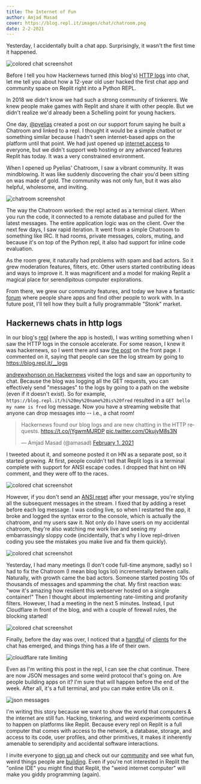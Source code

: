 ```yaml
---
title: The Internet of Fun
author: Amjad Masad
cover: https://blog.repl.it/images/chat/chatroom.png
date: 2-2-2021
---
```


Yesterday, I accidentally built a chat app. Surprisingly, it wasn't the first time it happened.

![colored chat screenshot](https://blog.repl.it/images/chat/colors.jpeg)

Before I tell you how Hackernews turned (this blog's) [HTTP logs](https://blog.repl.it/__logs) into chat, let me tell you about how a 12-year old user hacked the first chat app and community space on Replit right into a Python REPL.

In 2018 we didn't know we had such a strong community of tinkerers. We knew people make games with Replit and share it with other people. But we didn't realize we'd already been a Schelling point for young hackers. 

One day, [@pyelias](https://repl.it/@pyelias) created a post on our support forum saying he built a Chatroom and linked to a repl. I thought it would be a simple chatbot or something similar because I hadn't seen internet-based apps on the platform until that point. We had just opened up [internet access](https://blog.repl.it/internet-access) to everyone, but we didn't support web hosting or any advanced features Replit has today. It was a very constrained environment.

When I opened up Pyelias' Chatroom, I saw a vibrant community. It was mindblowing. It was like suddenly discovering the chair you'd been sitting on was made of gold. The community was not only fun, but it was also helpful, wholesome, and inviting.

![chatroom screenshot](https://blog.repl.it/images/chat/chatroom.png)

The way the Chatroom worked: the repl acted as a terminal client. When you run the code, it connected to a remote database and pulled for the latest messages. The entire application logic was on the client. Over the next few days, I saw rapid iteration. It went from a simple Chatroom to something like IRC. It had rooms, private messages, colors, muting, and because it's on top of the Python repl, it also had support for inline code evaluation. 

As the room grew, it naturally had problems with spam and bad actors. So it grew moderation features, filters, etc. Other users started contributing ideas and ways to improve it. It was magnificent and a model for making Replit a magical place for serendipitous computer explorations. 

From there, we grew our community features, and today we have a fantastic [forum](https://repl.it/talk) where people share apps and find other people to work with. In a future post, I'll tell how they built a fully programmable "Stonk" market. 

## Hackernews chats in http logs

In our blog's [repl](https://repl.it/@util/replit-blog#posts/internet-of-fun.md) (where the app is hosted), I was writing something when I saw the HTTP logs in the console accelerate. For some reason, I knew it was hackernews, so I went there and saw [the post](https://news.ycombinator.com/item?id=25991988) on the front page. I commented on it, saying that people can see the log stream by going to https://blog.repl.it/__logs

[andrewxhonson on Hackernews](https://news.ycombinator.com/item?id=25993765) visited the logs and saw an opportunity to chat. Because the blog was logging all the GET requests, you can effectively send "messages" to the logs by going to a path on the website (even if it doesn't exist). So for example, `https://blog.repl.it/hi%20my%20name%20is%20fred` resulted in a `GET hello my name is fred` log message. Now you have a streaming website that anyone can drop messages into -- i.e., a chat room!

<blockquote class="twitter-tweet"><p lang="en" dir="ltr">Hackernews found our blog logs and are new chatting in the HTTP requests. <a href="https://t.co/jYgwmMJRDP">https://t.co/jYgwmMJRDP</a> <a href="https://t.co/OkujyM8s3N">pic.twitter.com/OkujyM8s3N</a></p>&mdash; Amjad Masad (@amasad) <a href="https://twitter.com/amasad/status/1356344510465286144?ref_src=twsrc%5Etfw">February 1, 2021</a></blockquote> <script async src="https://platform.twitter.com/widgets.js" charset="utf-8"></script>

I tweeted about it, and someone posted it on HN as a separate post, so it started growing. At first, people couldn't tell that Replit logs is a terminal complete with support for ANSI escape codes. I dropped that hint on HN comment, and they were off to the races. 

![colored chat screenshot](https://blog.repl.it/images/chat/colors.jpeg)

However, if you don't send an [ANSI reset](https://en.wikipedia.org/wiki/ANSI_escape_code) after your message, you're styling all the subsequent messages in the stream. I fixed that by adding a reset before each log message. I was coding live, so when I restarted the app, it broke and logged the syntax error to the console, which is actually the chatroom, and my users saw it. Not only do I have users on my accidental chatroom, they're also watching me work live and seeing my embarrassingly sloppy code (incidentally, that's why I love repl-driven coding you see the mistakes you make live and fix them quickly).

![colored chat screenshot](https://blog.repl.it/images/chat/chat_style.png)

Yesterday, I had many meetings (I don't code full-time anymore, sadly) so I had to fix the Chatroom (I mean blog logs lol) incrementally between calls. Naturally, with growth came the bad actors. Someone started posting 10s of thousands of messages and spamming the chat. My first reaction was: "wow it's amazing how resilient this webserver hosted on a single container!" Then I thought about implementing rate-limiting and profanity filters. However, I had a meeting in the next 5 minutes. Instead, I put Cloudflare in front of the blog, and with a couple of firewall rules, the blocking started! 

![colored chat screenshot](https://blog.repl.it/images/chat/blocking.png)

Finally, before the day was over, I noticed that a [handful](https://repl.it/@ConnorBrewster/blog-chat) of [clients](http://repl.chat/) for the chat has emerged, and things thing has a life of their own. 

![cloudflare rate limiting](https://blog.repl.it/images/chat/client.png)

Even as I'm writing this post in the repl, I can see the chat continue. There are now JSON messages and some weird protocol that's going on. Are people building apps on it? I'm sure that will happen before the end of the week. After all, it's a full terminal, and you can make entire UIs on it. 

![json messages](https://blog.repl.it/images/chat/more.jpeg)

I'm writing this story because we want to show the world that computers & the internet are still fun. Hacking, tinkering, and weird experiments continue to happen on platforms like Replit. Because every repl on Replit is a full computer that comes with access to the network, a database, storage, and access to its code, user profiles, and other primitives, it makes it inherently amenable to serendipity and accidental software interactions. 

I invite everyone to [sign up](https://repl.it) and check out our [community](https://repl.it/talk) and see what fun, weird things people are [building](https://repl.it/talk/share). Even if you're not interested in Replit the "online IDE" you might find that Replit, the "weird internet computer" will make you giddy programming (again).